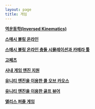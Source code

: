 ```yaml
---
layout: page
title: 게임
---
```


**[역운동학(Inversed Kinematics)](ik.html)**  

**[스매시 볼링 온라인](smash_bowling.html)**  

**[스매시 볼링 온라인 충돌 시뮬레이션과 카메라 툴](smash_bowling_tool.html)**  

**[고페츠](gopets.html)**  

**[사내 게임 엔진 지원](engine.html)**   

**[유니티 엔진을 이용한 콜 오브 카오스](unity_cc.html)**  

**[유니티 엔진을 이용한 골프 뷰어](unity_golf.html)**  

**[앨리스 퍼즐 게임](alice.html)**  